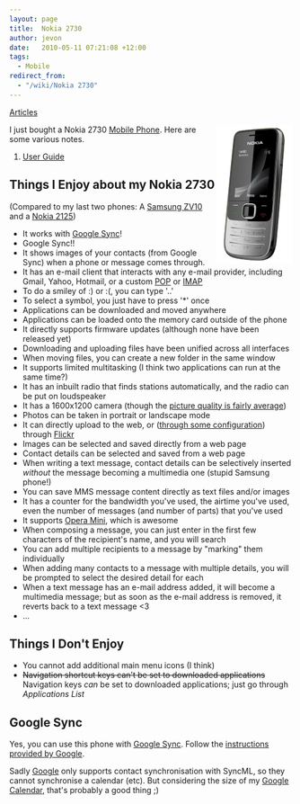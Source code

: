 ```yaml
---
layout: page
title:  Nokia 2730
author: jevon
date:   2010-05-11 07:21:08 +12:00
tags:
  - Mobile
redirect_from:
  - "/wiki/Nokia 2730"
---
```


[Articles](Articles.md)

<img src="/img/nokia 2730.png" align="right">I just bought a Nokia 2730 [Mobile Phone](mobile-phone.md). Here are some various notes.

1. <a href="http://nds1.nokia.com/files/support/apac/phones/guides/Nokia_2730_UG_en.pdf">User Guide</a>

## Things I Enjoy about my Nokia 2730
(Compared to my last two phones: A [Samsung ZV10](Samsung_ZV10.md) and a [Nokia 2125](nokia-2125.md))

* It works with [Google Sync](google-synC.md)!
* Google Sync!!
* It shows images of your contacts (from Google Sync) when a phone or message comes through.
* It has an e-mail client that interacts with any e-mail provider, including Gmail, Yahoo, Hotmail, or a custom [POP](pop.md) or [IMAP](imap.md)
* To do a smiley of :) or :(, you can type '..'
* To select a symbol, you just have to press '*' once
* Applications can be downloaded and moved anywhere
* Applications can be loaded onto the memory card outside of the phone
* It directly supports firmware updates (although none have been released yet)
* Downloading and uploading files have been unified across all interfaces
* When moving files, you can create a new folder in the same window
* It supports limited multitasking (I think two applications can run at the same time?)
* It has an inbuilt radio that finds stations automatically, and the radio can be put on loudspeaker
* It has a 1600x1200 camera (though the <a href="http://share.ovi.com/media/jevonwright.PublicAlbum/jevonwright.10002">picture quality is fairly average</a>)
* Photos can be taken in portrait or landscape mode
* It can directly upload to the web, or (<a href="http://thesymbianblog.com/2008/02/22/if-flickrovi-doesnt-show-up-in-share-online-3/">through some configuration</a>) through [Flickr](flickr.md)
* Images can be selected and saved directly from a web page
* Contact details can be selected and saved from a web page
* When writing a text message, contact details can be selectively inserted _without_ the message becoming a multimedia one (stupid Samsung phone!)
* You can save MMS message content directly as text files and/or images
* It has a counter for the bandwidth you've used, the airtime you've used, even the number of messages (and number of parts) that you've used
* It supports [Opera Mini](opera-mini.md), which is awesome
* When composing a message, you can just enter in the first few characters of the recipient's name, and you will search 
* You can add multiple recipients to a message by "marking" them individually
* When adding many contacts to a message with multiple details, you will be prompted to select the desired detail for each
* When a text message has an e-mail address added, it will become a multimedia message; but as soon as the e-mail address is removed, it reverts back to a text message <3
* ...

## Things I Don't Enjoy
* You cannot add additional main menu icons (I think)
* <strike>Navigation shortcut keys can't be set to downloaded applications</strike> Navigation keys _can_ be set to downloaded applications; just go through _Applications List_

## Google Sync
Yes, you can use this phone with <a href="http://www.google.com/mobile/sync/">Google Sync</a>. Follow the <a href="http://www.google.com/support/mobile/bin/answer.py?hl=en&answer=98011">instructions provided by Google</a>.

Sadly [Google](google.md) only supports contact synchronisation with SyncML, so they cannot synchronise a calendar (etc). But considering the size of my [Google Calendar](google-Calendar.md), that's probably a good thing ;)
